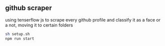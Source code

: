 ## github scraper
using tenserflow js to scrape every github profile and classify it as a face or a not, moving it to certain folders

``` bash
sh setup.sh
npm run start
```